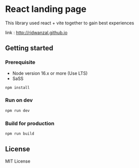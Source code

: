# React landing page

This library used react + vite together to gain best experiences

link : <http://ridwanzal.github.io>

## Getting started

### Prerequisite

- Node version 16.x or more (Use LTS)
- SaSS

```js
npm install
```

### Run on dev

```js
npm run dev
```

### Build for production

```js
npm run build
```

## License

MIT License
